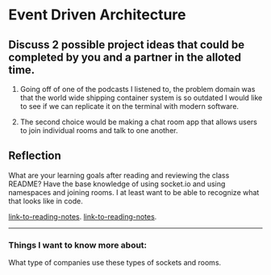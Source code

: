 # Event Driven Architecture

## Discuss 2 possible project ideas that could be completed by you and a partner in the alloted time.

1. Going off of one of the podcasts I listened to, the problem domain was that the world wide shipping container system is so outdated I would like to see if we can replicate it on the terminal with modern software.

2. The second choice would be making a chat room app that allows users to join individual rooms and talk to one another.

## Reflection

  What are your learning goals after reading and reviewing the class README?
Have the base knowledge of using socket.io and using namespaces and joining rooms. I at least want to be able to recognize what that looks like in code.

[link-to-reading-notes](https://canvas.instructure.com/courses/6088303/discussion_topics/17042641).
[link-to-reading-notes](https://codefellows.github.io/code-401-javascript-guide/curriculum/class-14/).

*************************************************************************************************************

### Things I want to know more about:

What type of companies use these types of sockets and rooms.